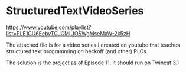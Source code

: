 # StructuredTextVideoSeries
https://www.youtube.com/playlist?list=PLE1CU6EebvTCJCMIUOSWgMseMaW-2k5zH


The attached file is for a video series I created on youtube that teaches structured text programming on beckoff (and other) PLCs.

The solution is the project as of Episode 11.  It should run on Twincat 3.1
